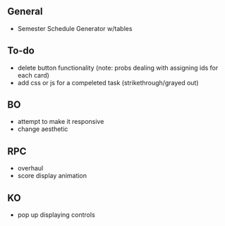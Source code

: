 ## General
- Semester Schedule Generator w/tables 

## To-do
- delete button functionality (note: probs dealing with assigning ids for each card)
- add css or js for a compeleted task (strikethrough/grayed out)

## BO
- attempt to make it responsive
- change aesthetic 

## RPC
- overhaul
- score display animation

## KO
- pop up displaying controls
